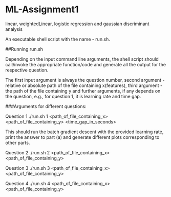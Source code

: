 # ML-Assignment1
linear, weightedLinear, logistic regression and gaussian discriminant analysis

An executable shell script with the name - run.sh.

##Running run.sh

Depending on the input command line arguments, the shell script should call/invoke the appropriate function/code and 
generate all the output for the respective question.

The first input argument is always the question number, second argument - relative or absolute path of the file containing 
x(features), third argument - the path of the file containing y and further arguments, if any depends on the question, 
e.g., for question 1, it is learning rate and time gap.

###Arguments for different questions:

Question 1
./run.sh 1 <path_of_file_containing_x> <path_of_file_containing_y> <learning rate> <time_gap_in_seconds>

This should run the batch gradient descent with the provided learning rate, print the answer to part (a) and generate 
different plots corresponding to other parts.
 

Question 2
./run.sh 2 <path_of_file_containing_x> <path_of_file_containing_y> <tau>

 
Question 3
./run.sh 3 <path_of_file_containing_x> <path_of_file_containing_y>

 
Question 4
./run.sh 4 <path_of_file_containing_x> <path_of_file_containing_y>
